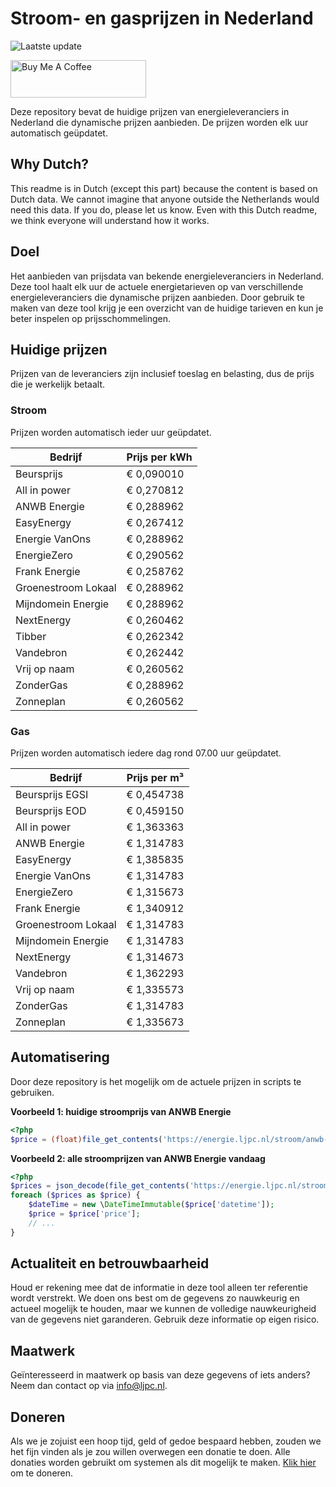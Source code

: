 # Stroom- en gasprijzen in Nederland

![Laatste update](https://img.shields.io/badge/laatste%20update-2024--12--01%2001%3A00%20CET-brightgreen)

<a href="https://www.buymeacoffee.com/Lars-" target="_blank"><img src="https://cdn.buymeacoffee.com/buttons/v2/default-orange.png" alt="Buy Me A Coffee" height="60" style="height: 60px !important;width: 217px !important;" ></a>

Deze repository bevat de huidige prijzen van energieleveranciers in Nederland die dynamische prijzen aanbieden. De prijzen worden elk uur automatisch geüpdatet.

## Why Dutch?

This readme is in Dutch (except this part) because the content is based on Dutch data. We cannot imagine that anyone outside the Netherlands would need this data. If you do, please let us know. Even with this Dutch readme, we think
everyone will understand how it works.

## Doel

Het aanbieden van prijsdata van bekende energieleveranciers in Nederland. Deze tool haalt elk uur de actuele energietarieven op van verschillende energieleveranciers die dynamische prijzen aanbieden. Door gebruik te maken van deze tool
krijg je een overzicht van de huidige tarieven en kun je beter inspelen op prijsschommelingen.

## Huidige prijzen

Prijzen van de leveranciers zijn inclusief toeslag en belasting, dus de prijs die je werkelijk betaalt.

### Stroom

Prijzen worden automatisch ieder uur geüpdatet.

 Bedrijf | Prijs per kWh 
---------|---------------
Beursprijs | € 0,090010
All in power | € 0,270812
ANWB Energie | € 0,288962
EasyEnergy | € 0,267412
Energie VanOns | € 0,288962
EnergieZero | € 0,290562
Frank Energie | € 0,258762
Groenestroom Lokaal | € 0,288962
Mijndomein Energie | € 0,288962
NextEnergy | € 0,260462
Tibber | € 0,262342
Vandebron | € 0,262442
Vrij op naam | € 0,260562
ZonderGas | € 0,288962
Zonneplan | € 0,260562


### Gas

Prijzen worden automatisch iedere dag rond 07.00 uur geüpdatet.

 Bedrijf | Prijs per m³ 
---------|--------------
Beursprijs EGSI | € 0,454738
Beursprijs EOD | € 0,459150
All in power | € 1,363363
ANWB Energie | € 1,314783
EasyEnergy | € 1,385835
Energie VanOns | € 1,314783
EnergieZero | € 1,315673
Frank Energie | € 1,340912
Groenestroom Lokaal | € 1,314783
Mijndomein Energie | € 1,314783
NextEnergy | € 1,314673
Vandebron | € 1,362293
Vrij op naam | € 1,335573
ZonderGas | € 1,314783
Zonneplan | € 1,335673


## Automatisering

Door deze repository is het mogelijk om de actuele prijzen in scripts te gebruiken.

**Voorbeeld 1: huidige stroomprijs van ANWB Energie**

```php
<?php
$price = (float)file_get_contents('https://energie.ljpc.nl/stroom/anwb-energie-nu.txt');

```

**Voorbeeld 2: alle stroomprijzen van ANWB Energie vandaag**

```php
<?php
$prices = json_decode(file_get_contents('https://energie.ljpc.nl/stroom/all-in-power-vandaag.json'),true);
foreach ($prices as $price) {
    $dateTime = new \DateTimeImmutable($price['datetime']);
    $price = $price['price'];
    // ...
}
```

## Actualiteit en betrouwbaarheid

Houd er rekening mee dat de informatie in deze tool alleen ter referentie wordt verstrekt. We doen ons best om de gegevens zo nauwkeurig en actueel mogelijk te houden, maar we kunnen de volledige nauwkeurigheid van de gegevens niet
garanderen. Gebruik deze informatie op eigen risico.

## Maatwerk

Geïnteresseerd in maatwerk op basis van deze gegevens of iets anders? Neem dan contact op
via [info@ljpc.nl](mailto:info@ljpc.nl?subject=Energie%20prijzen).

## Doneren

Als we je zojuist een hoop tijd, geld of gedoe bespaard hebben, zouden we het fijn vinden als je zou willen overwegen een
donatie te doen. Alle donaties worden gebruikt om systemen als dit mogelijk te
maken. [Klik hier](https://www.buymeacoffee.com/Lars-) om te doneren.
